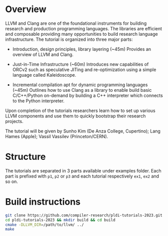 # Overview

LLVM and Clang are one of the foundational instruments for building research and
production programming languages. The libraries are efficient and composable
providing many opportunities to build research language infrastructure. The
tutorial is organized into three major parts:

  * Introduction, design principles, library layering (~45m) Provides an
    overview of LLVM and Clang.

  * Just-in-Time Infrastructure (~60m) Introduces new capabilities of ORCv2 such
    as speculative JITing and re-optimization using a simple language called
    Kaleidoscope.

  * Incremental compilation apt for dynamic programming languages (~45m)
    Outlines how to use Clang as a library to enable build basic C/C++/Python
    on-demand by building a C++ interpreter which connects to the Python
    interpreter.

Upon completion of the tutorials researchers learn how to set up various LLVM
components and use them to quickly bootstrap their research projects.

The tutorial will be given by Sunho Kim (De Anza College, Cupertino);
Lang Hames (Apple); Vassil Vassilev (Princeton/CERN).

# Structure

The tutorials are separated in 3 parts available under examples folder. Each
part is prefixed with `p1`, `p2` or `p3` and each tutorial respectively `ex1`,
`ex2` and so on.

# Build instructions

```bash
git clone https://github.com/compiler-research/pldi-tutorials-2023.git
cd pldi-tutorials-2023 && mkdir build && cd build
cmake -DLLVM_DIR=/path/to/llvm/ ../
make
```
